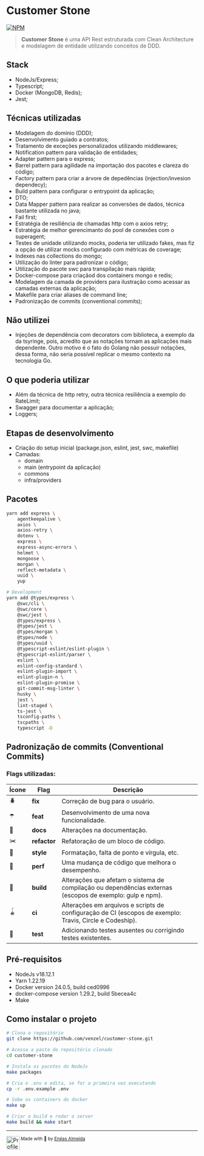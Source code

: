 # Customer Stone

[![NPM](https://img.shields.io/npm/l/react)](https://github.com/venzel/customer-stone/blob/master/LICENSE)

> **Customer Stone** é uma API Rest estruturada com Clean Architecture e modelagem de entidade utilizando conceitos de DDD.

## Stack

-   NodeJs/Express;
-   Typescript;
-   Docker (MongoDB, Redis);
-   Jest;

## Técnicas utilizadas

-   Modelagem do domínio (DDD);
-   Desenvolvimento guiado a contratos;
-   Tratamento de exceções personalizados utilizando middlewares;
-   Notification pattern para validação de entidades;
-   Adapter pattern para o express;
-   Barrel pattern para agilidade na importação dos pacotes e clareza do código;
-   Factory pattern para criar a árvore de depedências (injection/invesion dependecy);
-   Build pattern para configurar o entrypoint da aplicação;
-   DTO;
-   Data Mapper pattern para realizar as conversões de dados, técnica bastante utilizada no java;
-   Fail first;
-   Estratégia de resiliência de chamadas http com o axios retry;
-   Estratégia de melhor gerencimanto do pool de conexões com o superagent;
-   Testes de unidade utilizando mocks, poderia ter utilizado fakes, mas fiz a opção de utilizar mocks configurado com métricas de coverage;
-   Indexes nas collections do mongo;
-   Utilização do linter para padronizar o código;
-   Utilização do pacote swc para transpilação mais rápida;
-   Docker-compose para criaçãod dos containers mongo e redis;
-   Modelagem da camada de providers para ilustração como acessar as camadas externas da aplicação;
-   Makefile para criar aliases de command line;
-   Padronização de commits (conventional commits);

## Não utilizei

-   Injeções de dependência com decorators com biblioteca, a exemplo da da tsyringe, pois, acredito que as notações tornam as aplicações mais dependente. Outro motivo é o fato do Golang não possuir notações, dessa forma, não seria possível replicar o mesmo contexto na tecnologia Go.

## O que poderia utilizar

-   Além da técnica de http retry, outra técnica resiliência a exemplo do RateLimit;
-   Swagger para documentar a aplicação;
-   Loggers;

## Etapas de desenvolvimento

-   Criação do setup inicial (package.json, eslint, jest, swc, makefile)
-   Camadas:
    -   domain
    -   main (entrypoint da aplicação)
    -   commons
    -   infra/providers

## Pacotes

```bash
yarn add express \
    agentkeepalive \
    axios \
    axios-retry \
    dotenv \
    express \
    express-async-errors \
    helmet \
    mongoose \
    morgan \
    reflect-metadata \
    uuid \
    yup

# Development
yarn add @types/express \
    @swc/cli \
    @swc/core \
    @swc/jest \
    @types/express \
    @types/jest \
    @types/morgan \
    @types/node \
    @types/uuid \
    @typescript-eslint/eslint-plugin \
    @typescript-eslint/parser \
    eslint \
    eslint-config-standard \
    eslint-plugin-import \
    eslint-plugin-n \
    eslint-plugin-promise \
    git-commit-msg-linter \
    husky \
    jest \
    lint-staged \
    ts-jest \
    tsconfig-paths \
    tscpaths \
    typescript -D
```

## Padronização de commits (Conventional Commits)

### Flags utilizadas:

| Ícone | Flag         | Descrição                                                                                                |
| ----- | ------------ | -------------------------------------------------------------------------------------------------------- |
| 🪲    | **fix**      | Correção de bug para o usuário.                                                                          |
| ☂️    | **feat**     | Desenvolvimento de uma nova funcionalidade.                                                              |
| 📃    | **docs**     | Alterações na documentação.                                                                              |
| ✂️    | **refactor** | Refatoração de um bloco de código.                                                                       |
| 💅    | **style**    | Formatação, falta de ponto e vírgula, etc.                                                               |
| 🔧    | **perf**     | Uma mudança de código que melhora o desempenho.                                                          |
| 🔨    | **build**    | Alterações que afetam o sistema de compilação ou dependências externas (escopos de exemplo: gulp e npm). |
| 🪀    | **ci**       | Alterações em arquivos e scripts de configuração de CI (escopos de exemplo: Travis, Circle e Codeship).  |
| 🧪    | **test**     | Adicionando testes ausentes ou corrigindo testes existentes.                                             |

## Pré-requisitos

-   NodeJs v18.12.1
-   Yarn 1.22.19
-   Docker version 24.0.5, build ced0996
-   docker-compose version 1.29.2, build 5becea4c
-   Make

## Como instalar o projeto

```bash
# Clona o repositório
git clone https://github.com/venzel/customer-stone.git

# Acessa a pasta do repositório clonado
cd customer-stone

# Instala os pacotes do NodeJs
make packages

# Cria o .env e edita, se for a primeira vez executando
cp -r .env.example .env

# Sobe os containers do docker
make up

# Criar o build e rodar o server
make build && make start
```

<hr />

<div>
  <img align="left" src="https://imgur.com/k8HFd0F.png" width=35 alt="Profile"/>
  <sub>Made with 💙 by <a href="https://github.com/venzel">Enéas Almeida</a></sub>
</div>
